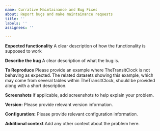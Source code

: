 ```yaml
---
name: Currative Maintainance and Bug Fixes
about: Report bugs and make maintainance requests
title: ''
labels: ''
assignees: ''

---
```


**Expected functionality**
A clear description of how the functionality is supposed to work

**Describe the bug**
A clear description of what the bug is.

**To Reproduce**
Please provide an example where TheTransitClock is not behaving as expected. The related datasets showing this example, which may come from several tables within TheTransitClock, should be provided along with a short description. 

**Screenshots**
If applicable, add screenshots to help explain your problem.

**Version:**
Please provide relevant version information.

**Configuration:**
Please provide relevant configuration information.

**Additional context**
Add any other context about the problem here.
